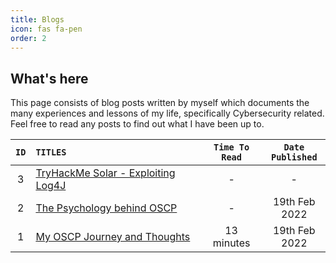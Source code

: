 ```yaml
---
title: Blogs
icon: fas fa-pen
order: 2
---
```


## What's here
This page consists of blog posts written by myself which documents the many experiences and lessons of my life, specifically Cybersecurity related. Feel free to read any posts to find out what I have been up to.

<style>
table th:first-of-type {
    width: 5%;
}
table th:nth-of-type(2) {
    width: 55%;
}
table th:nth-of-type(3) {
    width: 20%;
}
table th:nth-of-type(4) {
    width: 20%;
}


</style>

|`ID`|`TITLES`| `Time To Read` | `Date Published` | 
|:---:|:----------|:----------: | :------------: |
|3|[TryHackMe Solar - Exploiting Log4J](/)| - | -
|2|[The Psychology behind OSCP](/blogs/the-psychology-behind-oscp) | - | 19th Feb 2022
|1|[My OSCP Journey and Thoughts](/blogs/oscp-journey/)| 13 minutes | 19th Feb 2022
